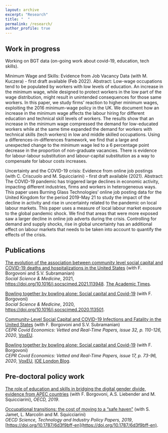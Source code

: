 ```yaml
---
layout: archive
excerpt: "Research"
title: "  "
permalink: /research/
author_profile: true
---
```


## Work in progress
Working on BGT data (on-going work about covid-19, education, tech skills).

Minimum Wage and Skills: Evidence from Job Vacancy Data (with M. Kuczera) - first draft available (Feb 2022).
Abstract: Low-wage occupations tend to be populated by workers with low levels of education. An increase in the minimum wage, while designed to protect workers in the low part of the wage distribution, might result in unintended consequences for those same workers. In this paper, we study firms' reaction to higher minimum wages, exploiting the 2016 minimum-wage policy in the UK. We document how an increase in the minimum wage affects the labour hiring for different education and technical skill levels of workers. The results show that an increase in the minimum wage compressed the demand for low-educated workers while at the same time expanded the demand for workers with technical skills (tech workers) in low and middle skilled occupations. Using a differences-in-differences framework, we find that a large and unexpected change to the minimum wage led to a 6 percentage point decrease in the proportion of non-graduate vacancies. There is evidence for labour-labour substitution and labour-capital substitution as a way to compensate for labour costs increases.

Uncertainty and the COVID-19 crisis: Evidence from online job postings (with C. Criscuolo and M. Squicciarini) - first draft available (2021).
Abstract: The COVID-19 pandemic has triggered large declines in economic activity, impacting different industries, firms and workers in heterogeneous ways. This paper uses Burning Glass Technologies’ online job posting data for the United Kingdom for the period 2019-May 21 to study the impact of the decline in activity and rise in uncertainty related to the pandemic on local labour markets. This paper uses a measure of local labour market exposure to the global pandemic shock. We find that areas that were more exposed saw a larger decline in online job adverts during the crisis. Controlling for demand and supply shocks, rise in global uncertainty has an additional effect on labour markets that needs to be taken into account to quantify the effects of the crisis.

## Publications
[The evolution of the association between community level social capital and COVID-19 deaths and hospitalizations in the United States](https://www.sciencedirect.com/science/article/pii/S027795362100280X?dgcid=rss_sd_all) (with F. Borgovoni and S.V. Subramanian)  
*Social Science & Medicine*, 2021, https://doi.org/10.1016/j.socscimed.2021.113948. [The Academic Times](https://academictimes.com/communities-with-stronger-social-connections-saw-fewer-covid-19-deaths/).

[Bowling together by bowling alone: Social capital and Covid-19](https://www.sciencedirect.com/science/article/pii/S0277953620307206?dgcid=rss_sd_all) (with F. Borgovoni)  
*Social Science & Medicine*, 2020, https://doi.org/10.1016/j.socscimed.2020.113501.

[Community-Level Social Capital and COVID-19 Infections and Fatality in the United States](https://cepr.org/file/9252/download?token=UvHyo3s6) (with F. Borgovoni and S.V. Subramanian)  
*CEPR Covid Economics: Vetted and Real-Time Papers, issue 32, p. 110-126, 2020*, [VoxEU](https://voxeu.org/article/community-level-social-capital-and-covid-19-infections-and-fatality-us).

[Bowling together by bowling alone: Social capital and Covid-19](https://cepr.org/sites/default/files/news/CovidEconomics17.pdf) (with F. Borgovoni)  
*CEPR Covid Economics: Vetted and Real-Time Papers, issue 17, p. 73-96, 2020*, [VoxEU](https://voxeu.org/article/social-capital-and-social-distancing-us), [IOE London Blog](https://ioelondonblog.wordpress.com/2020/05/18/social-capital-in-the-days-of-covid-19-good-neighbours-keep-their-distance/).

## Pre-doctoral policy work
[The role of education and skills in bridging the digital gender divide, evidence from APEC countries](http://www.oecd.org/sti/education-and-skills-in-bridging-the-digital-gender-divide-evidence-from-apec.pdf) (with F. Borgovoni, A.S. Liebender and M. Squicciarini), *OECD, 2019*. 

[Occupational transitions: the cost of moving to a “safe haven”](https://www.oecd-ilibrary.org/docserver/6d3f9bff-en.pdf?expires=1571586413&id=id&accname=guest&checksum=421C4BF31745F1896B0D5DD9B0574ECA) (with S. Jamet, L. Marcolin and M. Squicciarini)  
*OECD Science, Technology and Industry Policy Papers, 2019*, [https://doi.org/10.1787/6d3f9bff-en](https://doi.org/10.1787/6d3f9bff-en).
